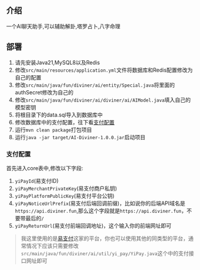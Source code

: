 ## 介绍
一个AI聊天助手,可以辅助解卦,塔罗占卜,八字命理
## 部署
1. 请先安装Java21,MySQL8以及Redis
2. 修改`src/main/resources/application.yml`文件将数据库和Redis配置修改为自己的配置
3. 修改`src/main/java/fun/diviner/ai/entity/Special.java`将里面的authSecret修改为自己的
4. 修改`src/main/java/fun/diviner/ai/diviner/ai/AIModel.java`填入自己的模型密钥
5. 将根目录下的data.sql导入到数据库中
6. 修改数据库中的支付配置，往下看[支付配置](#支付配置)
7. 运行`mvn clean package`打包项目
8. 运行`java -jar target/AI-Diviner-1.0.0.jar`启动项目
### 支付配置
首先进入core表中,修改以下字段:
1. `yiPayId`(易支付ID)
2. `yiPayMerchantPrivateKey`(易支付商户私钥)
3. `yiPayPlatformPublicKey`(易支付平台公钥)
4. `yiPayNoticeUrlPrefix`(易支付后端回调前缀)，比如说你的后端API域名是`https://api.diviner.fun`,那么这个字段就是`https://api.diviner.fun`，不要带最后的`/`
5. `yiPayReturnUrl`(易支付前端回调地址)，这个输入你的前端网址即可
> 我这里使用的是[易支付](https://yi-pay.com/)这家的平台，你也可以使用其他的同类型的平台，通常情况下应该只需要修改`src/main/java/fun/diviner/ai/util/yi_pay/YiPay.java`这个中的支付接口网址即可